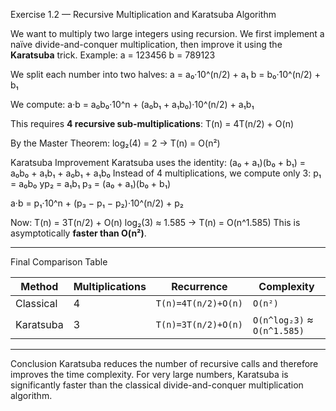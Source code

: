 Exercise 1.2 — Recursive Multiplication and Karatsuba Algorithm

We want to multiply two large integers using recursion. We first implement a naïve divide-and-conquer multiplication, then improve it using the **Karatsuba** trick. Example:
a = 123456
b = 789123

We split each number into two halves:
a = a₀·10^(n/2) + a₁
b = b₀·10^(n/2) + b₁

We compute:
a·b = a₀b₀·10^n + (a₀b₁ + a₁b₀)·10^(n/2) + a₁b₁

This requires **4 recursive sub-multiplications**:
T(n) = 4T(n/2) + O(n)

By the Master Theorem:
log₂(4) = 2  →  T(n) = O(n²)

Karatsuba Improvement
Karatsuba uses the identity:
(a₀ + a₁)(b₀ + b₁) = a₀b₀ + a₁b₁ + a₀b₁ + a₁b₀
Instead of 4 multiplications, we compute only 3:
p₁ = a₀b₀
yp₂ = a₁b₁
p₃ = (a₀ + a₁)(b₀ + b₁)

a·b = p₁·10^n + (p₃ − p₁ − p₂)·10^(n/2) + p₂

Now:
T(n) = 3T(n/2) + O(n)
log₂(3) ≈ 1.585  →  T(n) = O(n^1.585)
This is asymptotically **faster than O(n²)**.

---
 Final Comparison Table

| Method | Multiplications | Recurrence | Complexity |
|---------|----------------|------------|------------|
| Classical | 4 | `T(n)=4T(n/2)+O(n)` | `O(n²)` |
| Karatsuba | 3 | `T(n)=3T(n/2)+O(n)` | `O(n^log₂3)` ≈ `O(n^1.585)` |

---

Conclusion
Karatsuba reduces the number of recursive calls and therefore improves the time complexity. For very large numbers, Karatsuba is significantly faster than the classical divide-and-conquer multiplication algorithm.

